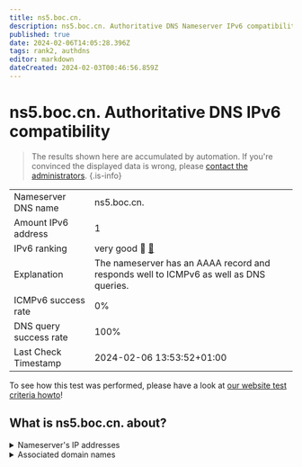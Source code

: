 ```yaml
---
title: ns5.boc.cn.
description: ns5.boc.cn. Authoritative DNS Nameserver IPv6 compatibility
published: true
date: 2024-02-06T14:05:28.396Z
tags: rank2, authdns
editor: markdown
dateCreated: 2024-02-03T00:46:56.859Z
---
```


# ns5.boc.cn. Authoritative DNS IPv6 compatibility

> The results shown here are accumulated by automation. If you're convinced the displayed data is wrong, please [contact the administrators](/howto/chat). 
{.is-info}




|   |   |
| - | - |
| Nameserver DNS name | ns5.boc.cn.
| Amount IPv6 address | 1
| IPv6 ranking | very good :2nd_place_medal: [🔗](/howto/ranking) |
| Explanation | The nameserver has an AAAA record and responds well to ICMPv6 as well as DNS queries. |
| ICMPv6 success rate | 0%|
| DNS query success rate | 100% |
| Last Check Timestamp | 2024-02-06 13:53:52+01:00 |

To see how this test was performed, please have a look at [our website test criteria howto](/howto/testcriteria/authdns)!


## What is ns5.boc.cn. about?




<details>
<summary>Nameserver's IP addresses</summary>

2402:93c0:20:f000::3

</details>



<details>
<summary>Associated domain names</summary>

www.boc.cn

</details>

